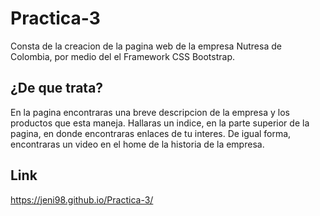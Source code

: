 # Practica-3

Consta de la creacion de la pagina web de la empresa Nutresa de Colombia, por medio del el Framework CSS Bootstrap.


## ¿De que trata?
En la pagina encontraras una breve descripcion de la empresa y los productos que esta maneja.
Hallaras un indice, en la parte superior de la pagina, en donde encontraras enlaces de tu interes.
De igual forma, encontraras un video en el home de la historia de la empresa.

## Link
https://jeni98.github.io/Practica-3/
